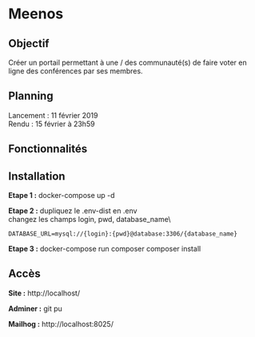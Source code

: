 # Meenos

## Objectif
Créer un portail permettant à une / des communauté(s) de faire voter en ligne des conférences par ses membres.

## Planning
Lancement : 11 février 2019\
Rendu : 15 février à 23h59

## Fonctionnalités


## Installation
**Etape 1 :**
docker-compose up -d

**Etape 2 :**
dupliquez le .env-dist en .env\
changez les champs login, pwd, database_name\

`DATABASE_URL=mysql://{login}:{pwd}@database:3306/{database_name}`

**Etape 3 :**
docker-compose run composer composer install

## Accès
**Site :**
http://localhost/

**Adminer :**
git pu

**Mailhog :**
http://localhost:8025/